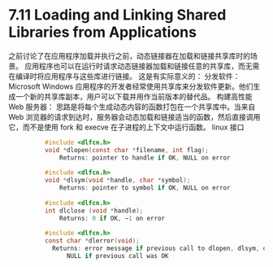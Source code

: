 # 7.11 Loading and Linking Shared Libraries from Applications
之前讨论了在应用程序加载并执行之前，动态链接器在加载和链接共享库时的场景。
应用程序也可以在运行时请求动态链接器加载和链接任意的共享库，而无需在编译时将应用程序与这些库进行链接。
这是有实际意义的：
分发软件：Microsoft Windows 应用程序的开发者经常使用共享库来分发软件更新。他们生成一个新的共享库副本，用户可以下载并用作当前版本的替代品。
构建高性能 Web 服务器： 思路是将每个生成动态内容的函数打包在一个共享库中。当来自 Web 浏览器的请求到达时，服务器会动态加载和链接适当的函数，然后直接调用它，而不是使用 fork 和 execve 在子进程的上下文中运行函数。
linux 接口
``` c
		  #include <dlfcn.h>
		  void *dlopen(const char *filename, int flag);
		      Returns: pointer to handle if OK, NULL on error
		      
		  #include <dlfcn.h>
		  void *dlsym(void *handle, char *symbol);
		      Returns: pointer to symbol if OK, NULL on error
		  
		  #include <dlfcn.h>
		  int dlclose (void *handle);
		      Returns: 0 if OK, −1 on error
		      
		  #include <dlfcn.h>
		  const char *dlerror(void);
		  	Returns: error message if previous call to dlopen, dlsym, or dlclose failed;
		  		NULL if previous call was OK
```
